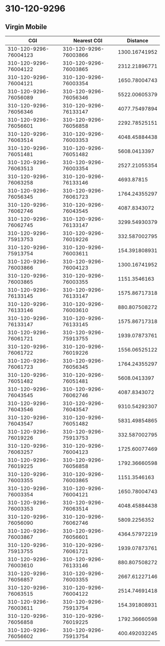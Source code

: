 # 310-120-9296
## Virgin Mobile


| CGI | Nearest CGI | Distance |
|-----|-------------|----------|
| 310-120-9296-76004123 | 310-120-9296-76003866 | 1300.16741952 |
| 310-120-9296-76004122 | 310-120-9296-76003865 | 2312.21896771 |
| 310-120-9296-76004121 | 310-120-9296-76003354 | 1650.78004743 |
| 310-120-9296-76056089 | 310-120-9296-76056346 | 5522.00605379 |
| 310-120-9296-76056346 | 310-120-9296-76133147 | 4077.75497894 |
| 310-120-9296-76056601 | 310-120-9296-76056858 | 2292.78525151 |
| 310-120-9296-76063514 | 310-120-9296-76003353 | 4048.45884438 |
| 310-120-9296-76051481 | 310-120-9296-76051482 | 5608.0413397 |
| 310-120-9296-76063513 | 310-120-9296-76003354 | 2527.21055354 |
| 310-120-9296-76063258 | 310-120-9296-76133146 | 4693.87815 |
| 310-120-9296-76056345 | 310-120-9296-76061723 | 1764.24355297 |
| 310-120-9296-76062746 | 310-120-9296-76043545 | 4087.8343072 |
| 310-120-9296-76062745 | 310-120-9296-76133147 | 3299.54930379 |
| 310-120-9296-75913753 | 310-120-9296-76019226 | 332.587002795 |
| 310-120-9296-75913754 | 310-120-9296-76003611 | 154.391808931 |
| 310-120-9296-76003866 | 310-120-9296-76004123 | 1300.16741952 |
| 310-120-9296-76003865 | 310-120-9296-76003355 | 1151.3546163 |
| 310-120-9296-76133145 | 310-120-9296-76133147 | 1575.86717318 |
| 310-120-9296-76133146 | 310-120-9296-76003610 | 880.807508272 |
| 310-120-9296-76133147 | 310-120-9296-76133145 | 1575.86717318 |
| 310-120-9296-76061721 | 310-120-9296-75913755 | 1939.07873761 |
| 310-120-9296-76061722 | 310-120-9296-76019226 | 1556.06525122 |
| 310-120-9296-76061723 | 310-120-9296-76056345 | 1764.24355297 |
| 310-120-9296-76051482 | 310-120-9296-76051481 | 5608.0413397 |
| 310-120-9296-76043545 | 310-120-9296-76062746 | 4087.8343072 |
| 310-120-9296-76043546 | 310-120-9296-76043547 | 9310.54292307 |
| 310-120-9296-76043547 | 310-120-9296-76051482 | 5831.49854865 |
| 310-120-9296-76019226 | 310-120-9296-75913753 | 332.587002795 |
| 310-120-9296-76063257 | 310-120-9296-76004123 | 1725.60077469 |
| 310-120-9296-76019225 | 310-120-9296-76056858 | 1792.36660598 |
| 310-120-9296-76003355 | 310-120-9296-76003865 | 1151.3546163 |
| 310-120-9296-76003354 | 310-120-9296-76004121 | 1650.78004743 |
| 310-120-9296-76003353 | 310-120-9296-76063514 | 4048.45884438 |
| 310-120-9296-76056090 | 310-120-9296-76062746 | 5809.2256352 |
| 310-120-9296-76003867 | 310-120-9296-76056601 | 4364.57972219 |
| 310-120-9296-75913755 | 310-120-9296-76061721 | 1939.07873761 |
| 310-120-9296-76003610 | 310-120-9296-76133146 | 880.807508272 |
| 310-120-9296-76056857 | 310-120-9296-76003355 | 2667.61227146 |
| 310-120-9296-76063515 | 310-120-9296-76004122 | 2514.74691418 |
| 310-120-9296-76003611 | 310-120-9296-75913754 | 154.391808931 |
| 310-120-9296-76056858 | 310-120-9296-76019225 | 1792.36660598 |
| 310-120-9296-76056602 | 310-120-9296-75913754 | 400.492032245 |

